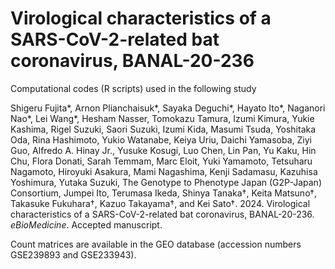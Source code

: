 # Virological characteristics of a SARS-CoV-2-related bat coronavirus, BANAL-20-236

Computational codes (R scripts) used in the following study

Shigeru Fujita*, Arnon Plianchaisuk*, Sayaka Deguchi*, Hayato Ito*, Naganori Nao*, Lei Wang*, Hesham Nasser, Tomokazu Tamura, Izumi Kimura, Yukie Kashima, Rigel Suzuki, Saori Suzuki, Izumi Kida, Masumi Tsuda, Yoshitaka Oda, Rina Hashimoto, Yukio Watanabe, Keiya Uriu, Daichi Yamasoba, Ziyi Guo, Alfredo A. Hinay Jr., Yusuke Kosugi, Luo Chen, Lin Pan, Yu Kaku, Hin Chu, Flora Donati, Sarah Temmam, Marc Eloit, Yuki Yamamoto, Tetsuharu Nagamoto, Hiroyuki Asakura, Mami Nagashima, Kenji Sadamasu, Kazuhisa Yoshimura, Yutaka Suzuki, The Genotype to Phenotype Japan (G2P-Japan) Consortium, Jumpei Ito, Terumasa Ikeda, Shinya Tanaka†, Keita Matsuno†, Takasuke Fukuhara†, Kazuo Takayama†, and Kei Sato†. 2024. Virological characteristics of a SARS-CoV-2-related bat coronavirus, BANAL-20-236. *eBioMedicine*. Accepted manuscript.

Count matrices are available in the GEO database (accession numbers GSE239893 and GSE233943).
